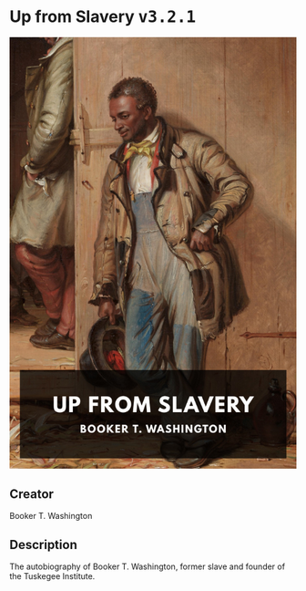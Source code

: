 
# Up from Slavery <kbd>v3.2.1</kbd>

<center>
  <img src="./cover-1024.jpg"/>
</center>

## Creator
Booker T. Washington

## Description
The autobiography of Booker T. Washington, former slave and founder of the Tuskegee Institute.

